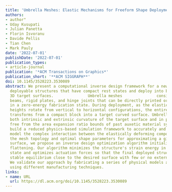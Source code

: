 ```yaml
---
title: 'Umbrella Meshes: Elastic Mechanisms for Freeform Shape Deployment'
authors:
- author"
- Uday Kusupati
- Julian Panetta
- Florin Isvoranu
- Davide Pellis
- Tian Chen
- Mark Pauly
date: '2022-07-01'
publishDate: '2022-07-01'
publication_types:
- article-journal
publication: '*ACM Transactions on Graphics*'
publication_short: '**ACM SIGGRAPH**'
doi: 10.1145/3528223.3530089
abstract: We present a computational inverse design framework for a new class of volumetric
  deployable structures that have compact rest states and deploy into bending-active
  3D target surfaces.               Umbrella meshes               consist of elastic
  beams, rigid plates, and hinge joints that can be directly printed or assembled
  in a zero-energy fabrication state. During deployment, as the elastic beams of varying
  heights rotate from vertical to horizontal configurations, the entire structure
  transforms from a compact block into a target curved surface. Umbrella Meshes encode
  both intrinsic and extrinsic curvature of the target surface and in principle are
  free from the area expansion ratio bounds of past auxetic material systems.                          We
  build a reduced physics-based simulation framework to accurately and efficiently
  model the complex interaction between the elastically deforming components. To determine
  the mesh topology and optimal shape parameters for approximating a given target
  surface, we propose an inverse design optimization algorithm initialized with conformal
  flattening. Our algorithm minimizes the structure's strain energy in its deployed
  state and optimizes actuation forces so that the final deployed structure is in
  stable equilibrium close to the desired surface with few or no external constraints.
  We validate our approach by fabricating a series of physical models at various scales
  using different manufacturing techniques.
links:
- name: URL
  url: https://dl.acm.org/doi/10.1145/3528223.3530089
---
```

